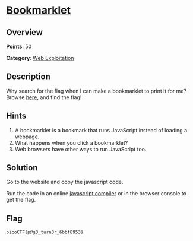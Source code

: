 # [Bookmarklet](https://play.picoctf.org/practice/challenge/406?page=3)

## Overview

**Points**: 50

**Category**: [Web Exploitation](../)

## Description

Why search for the flag when I can make a bookmarklet to print it for me?
Browse [here](http://titan.picoctf.net:58409/), and find the flag!

## Hints

1. A bookmarklet is a bookmark that runs JavaScript instead of loading a webpage.
2. What happens when you click a bookmarklet?
3. Web browsers have other ways to run JavaScript too.

## Solution

Go to the website and copy the javascript code.

Run the code in an online [javascript compiler](https://www.programiz.com/javascript/online-compiler/) or in the browser console to get the flag.

## Flag

`picoCTF{p@g3_turn3r_6bbf8953}`

